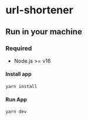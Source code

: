 # url-shortener

## Run in your machine

### Required

- Node.js >= v16

#### Install app

```shell
yarn install
```

#### Run App

```shell
yarn dev
```
